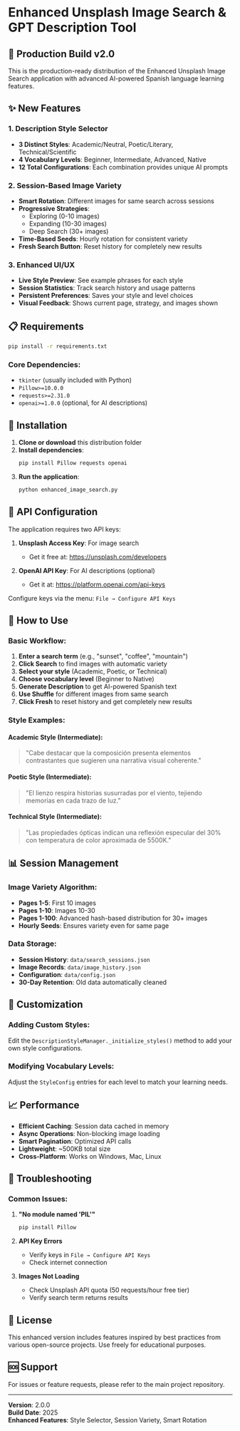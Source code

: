 # Enhanced Unsplash Image Search & GPT Description Tool

## 🚀 Production Build v2.0

This is the production-ready distribution of the Enhanced Unsplash Image Search application with advanced AI-powered Spanish language learning features.

## ✨ New Features

### 1. **Description Style Selector**
- **3 Distinct Styles**: Academic/Neutral, Poetic/Literary, Technical/Scientific
- **4 Vocabulary Levels**: Beginner, Intermediate, Advanced, Native
- **12 Total Configurations**: Each combination provides unique AI prompts

### 2. **Session-Based Image Variety**
- **Smart Rotation**: Different images for same search across sessions
- **Progressive Strategies**: 
  - Exploring (0-10 images)
  - Expanding (10-30 images)
  - Deep Search (30+ images)
- **Time-Based Seeds**: Hourly rotation for consistent variety
- **Fresh Search Button**: Reset history for completely new results

### 3. **Enhanced UI/UX**
- **Live Style Preview**: See example phrases for each style
- **Session Statistics**: Track search history and usage patterns
- **Persistent Preferences**: Saves your style and level choices
- **Visual Feedback**: Shows current page, strategy, and images shown

## 📋 Requirements

```bash
pip install -r requirements.txt
```

### Core Dependencies:
- `tkinter` (usually included with Python)
- `Pillow>=10.0.0`
- `requests>=2.31.0`
- `openai>=1.0.0` (optional, for AI descriptions)

## 🔧 Installation

1. **Clone or download** this distribution folder
2. **Install dependencies**:
   ```bash
   pip install Pillow requests openai
   ```
3. **Run the application**:
   ```bash
   python enhanced_image_search.py
   ```

## 🔑 API Configuration

The application requires two API keys:

1. **Unsplash Access Key**: For image search
   - Get it free at: https://unsplash.com/developers
   
2. **OpenAI API Key**: For AI descriptions (optional)
   - Get it at: https://platform.openai.com/api-keys

Configure keys via the menu: `File → Configure API Keys`

## 🎯 How to Use

### Basic Workflow:
1. **Enter a search term** (e.g., "sunset", "coffee", "mountain")
2. **Click Search** to find images with automatic variety
3. **Select your style** (Academic, Poetic, or Technical)
4. **Choose vocabulary level** (Beginner to Native)
5. **Generate Description** to get AI-powered Spanish text
6. **Use Shuffle** for different images from same search
7. **Click Fresh** to reset history and get completely new results

### Style Examples:

#### Academic Style (Intermediate):
> "Cabe destacar que la composición presenta elementos contrastantes que sugieren una narrativa visual coherente."

#### Poetic Style (Intermediate):
> "El lienzo respira historias susurradas por el viento, tejiendo memorias en cada trazo de luz."

#### Technical Style (Intermediate):
> "Las propiedades ópticas indican una reflexión especular del 30% con temperatura de color aproximada de 5500K."

## 📊 Session Management

### Image Variety Algorithm:
- **Pages 1-5**: First 10 images
- **Pages 1-10**: Images 10-30
- **Pages 1-100**: Advanced hash-based distribution for 30+ images
- **Hourly Seeds**: Ensures variety even for same page

### Data Storage:
- **Session History**: `data/search_sessions.json`
- **Image Records**: `data/image_history.json`
- **Configuration**: `data/config.json`
- **30-Day Retention**: Old data automatically cleaned

## 🎨 Customization

### Adding Custom Styles:
Edit the `DescriptionStyleManager._initialize_styles()` method to add your own style configurations.

### Modifying Vocabulary Levels:
Adjust the `StyleConfig` entries for each level to match your learning needs.

## 📈 Performance

- **Efficient Caching**: Session data cached in memory
- **Async Operations**: Non-blocking image loading
- **Smart Pagination**: Optimized API calls
- **Lightweight**: ~500KB total size
- **Cross-Platform**: Works on Windows, Mac, Linux

## 🐛 Troubleshooting

### Common Issues:

1. **"No module named 'PIL'"**
   ```bash
   pip install Pillow
   ```

2. **API Key Errors**
   - Verify keys in `File → Configure API Keys`
   - Check internet connection

3. **Images Not Loading**
   - Check Unsplash API quota (50 requests/hour free tier)
   - Verify search term returns results

## 📝 License

This enhanced version includes features inspired by best practices from various open-source projects. Use freely for educational purposes.

## 🆘 Support

For issues or feature requests, please refer to the main project repository.

---

**Version**: 2.0.0  
**Build Date**: 2025  
**Enhanced Features**: Style Selector, Session Variety, Smart Rotation